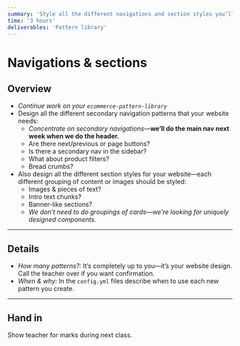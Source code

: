 ```yaml
---
summary: 'Style all the different navigations and section styles you’ll need.'
time: '3 hours'
deliverables: 'Pattern library'
---
```


# Navigations & sections

## Overview

- *Continue work on your `ecommerce-pattern-library`*
- Design all the different secondary navigation patterns that your website needs:
  - *Concentrate on secondary navigations*—**we’ll do the main nav next week when we do the header.**
  - Are there next/previous or page buttons?
  - Is there a secondary nav in the sidebar?
  - What about product filters?
  - Bread crumbs?
- Also design all the different section styles for your website—each different grouping of content or images should be styled:
  - Images & pieces of text?
  - Intro text chunks?
  - Banner-like sections?
  - *We don’t need to do groupings of cards—we’re looking for uniquely designed components.*

---

## Details

- *How many patterns?:* It’s completely up to you—it’s your website design. Call the teacher over if you want confirmation.
- *When & why:* In the `config.yml` files describe when to use each new pattern you create.

---

## Hand in

Show teacher for marks during next class.
